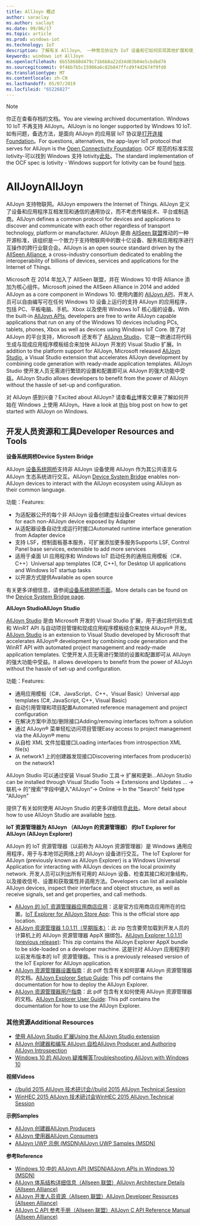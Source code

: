 ```yaml
---
title: AllJoyn 概述
author: saraclay
ms.author: saclayt
ms.date: 09/06/17
ms.topic: article
ms.prod: windows-iot
ms.technology: IoT
description: 了解有关 AllJoyn、 一种常见协议为 IoT 设备和它如何实现其他扩展和使用 Windows IoT 的功能。
keywords: windows iot AllJoyn
ms.openlocfilehash: 6b558680d479c71b6b8a22d34d03b04e5cbdbd76
ms.sourcegitcommit: 0f46b7b5c15906a6c82b847ffcd9f4d2674f9fd0
ms.translationtype: MT
ms.contentlocale: zh-CN
ms.lasthandoff: 05/07/2019
ms.locfileid: "65226827"
---
```

> [!NOTE]
> <span data-ttu-id="627e9-104">你正在查看存档的文档。</span><span class="sxs-lookup"><span data-stu-id="627e9-104">You are viewing archived documentation.</span></span> <span data-ttu-id="627e9-105">Windows 10 IoT 不再支持 AllJoyn。</span><span class="sxs-lookup"><span data-stu-id="627e9-105">AllJoyn is no longer supported by Windows 10 IoT.</span></span> <span data-ttu-id="627e9-106">如有问题，备选方法，是面向 AllJoyn 的应用层 IoT 协议是[打开连接 Foundation](https://openconnectivity.org)。</span><span class="sxs-lookup"><span data-stu-id="627e9-106">For questions, alternatives, the app-layer IoT protocol that serves for AllJoyn is the [Open Connectivity Foundation](https://openconnectivity.org).</span></span> <span data-ttu-id="627e9-107">OCF 规范的标准实现 Iotivity-可以找到 Windows 支持 Iotivity[此处](https://wiki.iotivity.org/windows)。</span><span class="sxs-lookup"><span data-stu-id="627e9-107">The standard implementation of the OCF spec is Iotivity - Windows support for Iotivity can be found [here](https://wiki.iotivity.org/windows).</span></span>

# <a name="alljoyn"></a><span data-ttu-id="627e9-108">AllJoyn</span><span class="sxs-lookup"><span data-stu-id="627e9-108">AllJoyn</span></span>

<span data-ttu-id="627e9-109">AllJoyn 支持物联网。</span><span class="sxs-lookup"><span data-stu-id="627e9-109">AllJoyn empowers the Internet of Things.</span></span> <span data-ttu-id="627e9-110">AllJoyn 定义了设备和应用程序互相发现和通信的通用协议，而不考虑传输技术、平台或制造商。</span><span class="sxs-lookup"><span data-stu-id="627e9-110">AllJoyn defines a common protocol for devices and applications to discover and communicate with each other regardless of transport technology, platform or manufacturer.</span></span>  <span data-ttu-id="627e9-111">AllJoyn 是由 [AllSeen 联盟](https://allseenalliance.org/)推动的一种开源标准，该组织是一个致力于支持物联网中的数十亿设备、服务和应用程序进行互操作的跨行业联合会。</span><span class="sxs-lookup"><span data-stu-id="627e9-111">AllJoyn is an open source standard driven by the [AllSeen Alliance](https://allseenalliance.org/), a cross-industry consortium dedicated to enabling the interoperability of billions of devices, services and applications for the Internet of Things.</span></span>

<span data-ttu-id="627e9-112">Microsoft 在 2014 年加入了 AllSeen 联盟，并在 Windows 10 中将 Alliance 添加为核心组件。</span><span class="sxs-lookup"><span data-stu-id="627e9-112">Microsoft joined the AllSeen Alliance in 2014 and added AllJoyn as a core component in Windows 10.</span></span> <span data-ttu-id="627e9-113">使用内置的 [AllJoyn API](https://msdn.microsoft.com/library/windows/apps/windows.devices.alljoyn.aspx)，开发人员可以自由编写可在任何 Windows 10 设备上运行的支持 AllJoyn 的应用程序，包括 PC、平板电脑、手机、Xbox 以及使用 Windows IoT 核心版的设备。</span><span class="sxs-lookup"><span data-stu-id="627e9-113">With the built-in [AllJoyn APIs](https://msdn.microsoft.com/library/windows/apps/windows.devices.alljoyn.aspx), developers are free to write AllJoyn capable applications that run on any of the Windows 10 devices including PCs, tablets, phones, Xbox as well as devices using Windows IoT Core.</span></span> <span data-ttu-id="627e9-114">除了对 AllJoyn 的平台支持，Microsoft 还发布了 [AllJoyn Studio](https://visualstudiogallery.msdn.microsoft.com/064e58a7-fb56-464b-bed5-f85914c89286)，它是一款通过将代码生成与现成应用程序模板结合来加快 AllJoyn 开发的 Visual Studio 扩展。</span><span class="sxs-lookup"><span data-stu-id="627e9-114">In addition to the platform support for AllJoyn, Microsoft released [AllJoyn Studio](https://visualstudiogallery.msdn.microsoft.com/064e58a7-fb56-464b-bed5-f85914c89286), a Visual Studio extension that accelerates AllJoyn development by combining code generation with ready-made application templates.</span></span> <span data-ttu-id="627e9-115">AllJoyn Studio 使开发人员无需进行繁琐的设置和配置即可从 AllJoyn 的强大功能中受益。</span><span class="sxs-lookup"><span data-stu-id="627e9-115">AllJoyn Studio allows developers to benefit from the power of AllJoyn without the hassle of set-up and configuration.</span></span>

<span data-ttu-id="627e9-116">对 AllJoyn 感到兴奋？</span><span class="sxs-lookup"><span data-stu-id="627e9-116">Excited about AllJoyn?</span></span> <span data-ttu-id="627e9-117">请查看[此](AllJoynStudio.md)博客文章来了解如何开始在 Windows 上使用 AllJoyn。</span><span class="sxs-lookup"><span data-stu-id="627e9-117">Have a look at [this](AllJoynStudio.md) blog post on how to get started with AllJoyn on Windows.</span></span>


## <a name="developer-resources-and-tools"></a><span data-ttu-id="627e9-118">开发人员资源和工具</span><span class="sxs-lookup"><span data-stu-id="627e9-118">Developer Resources and Tools</span></span>

<span data-ttu-id="627e9-119">**设备系统网桥**</span><span class="sxs-lookup"><span data-stu-id="627e9-119">**Device System Bridge**</span></span>

<span data-ttu-id="627e9-120">AllJoyn [设备系统网桥](AllJoynDSB.md)支持非 AllJoyn 设备使用 AllJoyn 作为其公共语言与 AllJoyn 生态系统进行交互。</span><span class="sxs-lookup"><span data-stu-id="627e9-120">AllJoyn [Device System Bridge](AllJoynDSB.md) enables non-AllJoyn devices to interact with the AllJoyn ecosystem using AllJoyn as their common language.</span></span>

<span data-ttu-id="627e9-121">功能：</span><span class="sxs-lookup"><span data-stu-id="627e9-121">Features:</span></span>
* <span data-ttu-id="627e9-122">为适配器公开的每个非 AllJoyn 设备创建虚拟设备</span><span class="sxs-lookup"><span data-stu-id="627e9-122">Creates virtual devices for each non-AllJoyn device exposed by Adapter</span></span>
* <span data-ttu-id="627e9-123">从适配器设备自动生成运行时接口</span><span class="sxs-lookup"><span data-stu-id="627e9-123">Automated runtime interface generation from Adapter device</span></span>
* <span data-ttu-id="627e9-124">支持 LSF，控制面板基本服务，可扩展添加更多服务</span><span class="sxs-lookup"><span data-stu-id="627e9-124">Supports LSF, Control Panel base services, extensible to add more services</span></span>
* <span data-ttu-id="627e9-125">适用于桌面 UI 应用程序和 Windows IoT 启动任务的通用应用模板（C#、C++）</span><span class="sxs-lookup"><span data-stu-id="627e9-125">Universal app templates (C#, C++), for Desktop UI applications and Windows IoT startup tasks</span></span>
* <span data-ttu-id="627e9-126">以开源方式提供</span><span class="sxs-lookup"><span data-stu-id="627e9-126">Available as open source</span></span>

<span data-ttu-id="627e9-127">有关更多详细信息，请参阅[设备系统网桥页面](AllJoynDSB.md)。</span><span class="sxs-lookup"><span data-stu-id="627e9-127">More details can be found on the [Device System Bridge page](AllJoynDSB.md).</span></span>


<span data-ttu-id="627e9-128">**AllJoyn Studio**</span><span class="sxs-lookup"><span data-stu-id="627e9-128">**AllJoyn Studio**</span></span>

<span data-ttu-id="627e9-129">[AllJoyn Studio](https://visualstudiogallery.msdn.microsoft.com/064e58a7-fb56-464b-bed5-f85914c89286) 是由 Microsoft 开发的 Visual Studio 扩展，用于通过将代码生成和 WinRT API 与自动项目管理和现成应用程序模板结合来加快 AllJoyn® 开发。</span><span class="sxs-lookup"><span data-stu-id="627e9-129">[AllJoyn Studio](https://visualstudiogallery.msdn.microsoft.com/064e58a7-fb56-464b-bed5-f85914c89286) is an extension to Visual Studio developed by Microsoft that accelerates AllJoyn® development by combining code generation and the WinRT API with automated project management and ready-made application templates.</span></span> <span data-ttu-id="627e9-130">它使开发人员无需进行繁琐的设置和配置即可从 AllJoyn 的强大功能中受益。</span><span class="sxs-lookup"><span data-stu-id="627e9-130">It allows developers to benefit from the power of AllJoyn without the hassle of set-up and configuration.</span></span>

<span data-ttu-id="627e9-131">功能：</span><span class="sxs-lookup"><span data-stu-id="627e9-131">Features:</span></span>
* <span data-ttu-id="627e9-132">通用应用模板（C#、JavaScript、C++、Visual Basic）</span><span class="sxs-lookup"><span data-stu-id="627e9-132">Universal app templates (C#, JavaScript, C++, Visual Basic)</span></span>
* <span data-ttu-id="627e9-133">自动引用管理和项目配置</span><span class="sxs-lookup"><span data-stu-id="627e9-133">Automated reference management and project configuration</span></span>
* <span data-ttu-id="627e9-134">在解决方案中添加/删除接口</span><span class="sxs-lookup"><span data-stu-id="627e9-134">Adding/removing interfaces to/from a solution</span></span>
* <span data-ttu-id="627e9-135">通过 AllJoyn® 菜单轻松访问项目管理</span><span class="sxs-lookup"><span data-stu-id="627e9-135">Easy access to project management via the AllJoyn® menu</span></span>
* <span data-ttu-id="627e9-136">从自检 XML 文件加载接口</span><span class="sxs-lookup"><span data-stu-id="627e9-136">Loading interfaces from introspection XML file(s)</span></span>
* <span data-ttu-id="627e9-137">从 network1 上的创建器发现接口</span><span class="sxs-lookup"><span data-stu-id="627e9-137">Discovering interfaces from producer(s) on the network1</span></span>

<span data-ttu-id="627e9-138">AllJoyn Studio 可以通过安装 Visual Studio 工具-> 扩展和更新...</span><span class="sxs-lookup"><span data-stu-id="627e9-138">AllJoyn Studio can be installed through Visual Studio Tools -> Extensions and Updates …</span></span> <span data-ttu-id="627e9-139">-> 联机-> 的"搜索"字段中键入"AllJoyn"</span><span class="sxs-lookup"><span data-stu-id="627e9-139">-> Online -> In the "Search" field type "AllJoyn"</span></span>

<span data-ttu-id="627e9-140">提供了有关如何使用 AllJoyn Studio 的更多详细信息[此处](AllJoynStudio.md)。</span><span class="sxs-lookup"><span data-stu-id="627e9-140">More detail about how to use AllJoyn Studio are available [here](AllJoynStudio.md).</span></span>

<span data-ttu-id="627e9-141">**IoT 资源管理器为 AllJoyn （AllJoyn 的资源管理器） 的**</span><span class="sxs-lookup"><span data-stu-id="627e9-141">**IoT Explorer for AllJoyn (AllJoyn Explorer)**</span></span>

<span data-ttu-id="627e9-142">AllJoyn 的 IoT 资源管理器（以前称为 AllJoyn 资源管理器）是 Windows 通用应用程序，用于与本地邻近网络上的 AllJoyn 设备进行交互。</span><span class="sxs-lookup"><span data-stu-id="627e9-142">The IoT Explorer for AllJoyn (previously known as AllJoyn Explorer) is a Windows Universal Application for interacting with AllJoyn devices on the local proximity network.</span></span> <span data-ttu-id="627e9-143">开发人员可以列出所有可用的 AllJoyn 设备、检查其接口和对象结构，以及接收信号、设置和获取属性并调用方法。</span><span class="sxs-lookup"><span data-stu-id="627e9-143">Developers can list all available AllJoyn devices, inspect their interface and object structure, as well as receive signals, set and get properties, and call methods.</span></span>

* <span data-ttu-id="627e9-144">[AllJoyn 的 IoT 资源管理器应用商店应用](https://www.microsoft.com/store/apps/9nblggh6gpxl)：这是官方应用商店应用所在的位置。</span><span class="sxs-lookup"><span data-stu-id="627e9-144">[IoT Explorer for AllJoyn Store App](https://www.microsoft.com/store/apps/9nblggh6gpxl): This is the official store app location.</span></span>
* <span data-ttu-id="627e9-145">[AllJoyn 资源管理器 1.0.1.11（早期版本）](https://github.com/ms-iot/samples/releases/download/AllJoynExplorer_1.0.11/AllJoynExplorer_1.0.1.11.zip)：此 zip 包含要旁加载到开发人员的计算机上的 AllJoyn 资源管理器 AppX 捆绑包。</span><span class="sxs-lookup"><span data-stu-id="627e9-145">[AllJoyn Explorer 1.0.1.11 (previous release)](https://github.com/ms-iot/samples/releases/download/AllJoynExplorer_1.0.11/AllJoynExplorer_1.0.1.11.zip): This zip contains the AllJoyn Explorer AppX bundle to be side-loaded on a developer machine.</span></span> <span data-ttu-id="627e9-146">这是针对 AllJoyn 应用程序的以前发布版本的 IoT 资源管理器。</span><span class="sxs-lookup"><span data-stu-id="627e9-146">This is a previously released version of the IoT Explorer for AllJoyn application.</span></span>
* <span data-ttu-id="627e9-147">[AllJoyn 资源管理器设置指南](https://github.com/ms-iot/samples/releases/download/AllJoynExplorer_1.0.11/AllJoyn_Explorer_Setup_Guide_v1.0.pdf)：此 pdf 包含有关如何部署 AllJoyn 资源管理器的文档。</span><span class="sxs-lookup"><span data-stu-id="627e9-147">[AllJoyn Explorer Setup Guide](https://github.com/ms-iot/samples/releases/download/AllJoynExplorer_1.0.11/AllJoyn_Explorer_Setup_Guide_v1.0.pdf): This pdf contains the documentation for how to deploy the AllJoyn Explorer.</span></span>
* <span data-ttu-id="627e9-148">[AllJoyn 资源管理器用户指南](https://github.com/ms-iot/samples/releases/download/AllJoynExplorer_1.0.11/AllJoyn_Explorer_User_Guide_v1.0.pdf)：此 pdf 包含有关如何使用 AllJoyn 资源管理器的文档。</span><span class="sxs-lookup"><span data-stu-id="627e9-148">[AllJoyn Explorer User Guide](https://github.com/ms-iot/samples/releases/download/AllJoynExplorer_1.0.11/AllJoyn_Explorer_User_Guide_v1.0.pdf): This pdf contains the documentation for how to use the AllJoyn Explorer.</span></span>


### <a name="additional-resources"></a><span data-ttu-id="627e9-149">其他资源</span><span class="sxs-lookup"><span data-stu-id="627e9-149">Additional Resources</span></span>

* [<span data-ttu-id="627e9-150">使用 AllJoyn Studio 扩展</span><span class="sxs-lookup"><span data-stu-id="627e9-150">Using the AllJoyn Studio extension</span></span>](AllJoynStudio.md)
* [<span data-ttu-id="627e9-151">AllJoyn 创建器和编写 AllJoyn 自检</span><span class="sxs-lookup"><span data-stu-id="627e9-151">AllJoyn Producer and Authoring AllJoyn Introspection</span></span>](AllJoynProducer.md)
* [<span data-ttu-id="627e9-152">Windows 10 的 AllJoyn 疑难解答</span><span class="sxs-lookup"><span data-stu-id="627e9-152">Troubleshooting AllJoyn with Windows 10</span></span>](AllJoynTroubleshooting.md)

<span data-ttu-id="627e9-153">**视频**</span><span class="sxs-lookup"><span data-stu-id="627e9-153">**Videos**</span></span>

* [<span data-ttu-id="627e9-154">//build 2015 AllJoyn 技术研讨会</span><span class="sxs-lookup"><span data-stu-id="627e9-154">//build 2015 AllJoyn Technical Session</span></span>](https://channel9.msdn.com/Events/Build/2015/2-623)
* [<span data-ttu-id="627e9-155">WinHEC 2015 AllJoyn 技术研讨会</span><span class="sxs-lookup"><span data-stu-id="627e9-155">WinHEC 2015 AllJoyn Technical Session</span></span>](https://channel9.msdn.com/Events/WinHEC/2015/IOT200)

<span data-ttu-id="627e9-156">**示例**</span><span class="sxs-lookup"><span data-stu-id="627e9-156">**Samples**</span></span>

* [<span data-ttu-id="627e9-157">AllJoyn 创建器</span><span class="sxs-lookup"><span data-stu-id="627e9-157">AllJoyn Producers</span></span>](https://github.com/Microsoft/Windows-universal-samples/tree/master/Samples/AllJoyn/ProducerExperiences)
* [<span data-ttu-id="627e9-158">AllJoyn 使用器</span><span class="sxs-lookup"><span data-stu-id="627e9-158">AllJoyn Consumers</span></span>](https://github.com/Microsoft/Windows-universal-samples/tree/master/Samples/AllJoyn/ConsumerExperiences)
* [<span data-ttu-id="627e9-159">AllJoyn UWP 示例 (MSDN)</span><span class="sxs-lookup"><span data-stu-id="627e9-159">AllJoyn UWP Samples (MSDN)</span></span>](https://github.com/Microsoft/Windows-universal-samples/tree/master/Samples/AllJoyn/ConsumerExperiences)

<span data-ttu-id="627e9-160">**参考**</span><span class="sxs-lookup"><span data-stu-id="627e9-160">**Reference**</span></span>

* [<span data-ttu-id="627e9-161">Windows 10 中的 AllJoyn API (MSDN)</span><span class="sxs-lookup"><span data-stu-id="627e9-161">AllJoyn APIs in Windows 10 (MSDN)</span></span>](https://msdn.microsoft.com/library/windows/apps/xaml/windows.devices.alljoyn.aspx)
* [<span data-ttu-id="627e9-162">AllJoyn 体系结构详细信息（Allseen 联盟）</span><span class="sxs-lookup"><span data-stu-id="627e9-162">AllJoyn Architecture Details (Allseen Alliance)</span></span>](https://allseenalliance.org/developers/learn/)
* [<span data-ttu-id="627e9-163">AllJoyn 开发人员资源（Allseen 联盟）</span><span class="sxs-lookup"><span data-stu-id="627e9-163">AllJoyn Developer Resources (Allseen Alliance)</span></span>](https://allseenalliance.org/developers/develop/)
* [<span data-ttu-id="627e9-164">AllJoyn C API 参考手册（Allseen 联盟）</span><span class="sxs-lookup"><span data-stu-id="627e9-164">AllJoyn C API Reference Manual (Allseen Alliance)</span></span>](https://allseenalliance.org/docs/api/c/index.html)

